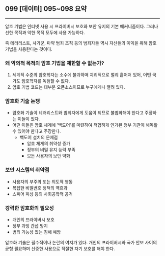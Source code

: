 ## 099 [데이터] 095~098 요약

---

암호 기법은 인터넷 사용 시 프라이버시 보호와 보안 유지의 기본 메커니즘이다. 그러나 선한 목적과 악한 목적 모두에 사용 가능하다.

즉 테러리스트, 사기꾼, 마약 범죄 조직 등의 범죄자들 역시 자신들의 이익을 위해 암호 기법을 사용한다는 것이다.

### 왜 악의적 목적의 암호 기법을 제한할 수 없는가?
1. 세계적 수준의 암호학자는 소수에 불과하며 지리적으로 멀리 흩어져 있어, 어떤 국가도 암호학자를 독점할 수 없다.
2. 암호 기법 코드는 대부분 오픈소스이므로 누구에게나 열려 있다.

### 암호화 기술 논쟁
- 암호화 기술이 테러리스트와 범죄자에게 도움이 되므로 불법화해야 한다고 주장하는 이들이 있다.
- 어떤 이들은 암호 체계에 '백도어'를 마련하여 적합하게 인가된 정부 기관이 해독할 수 있어야 한다고 주장한다.
  - 백도어 설치의 문제점
    - 암호 체계의 취약성 증가
    - 정부의 비밀 유지 능력 부족
    - 모든 사용자의 보안 약화

### 보안 시스템의 취약점
- 사용자의 부주의 또는 의도적 행동
- 복잡한 비밀번호 정책의 역효과
- 스피어 피싱 등의 사회공학적 공격

### 강력한 암호화의 필요성
- 개인의 프라이버시 보호
- 정부 과잉 간섭 방지
- 범죄 가능성 있는 침해 예방

암호화 기술은 필수적이나 논란의 여지가 있다. 개인의 프라이버시와 국가 안보 사이의 균형 필요하며 신중한 사용으로 적절한 자기 보호를 해야 한다.